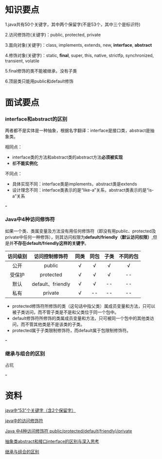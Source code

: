 # 知识要点

1.java共有50个关键字，其中两个保留字(不是53个，其中三个是标识符)

2.访问修饰符(关键字)：public, protected, private

3.面向对象(关键字)：class, implements, extends, new, **interface**, **abstract**

4.修饰对象(关键字)：static, **final**, super, this, native, strictfp, synchronized, transient, volatile

5.final修饰的类不能被继承，没有子类

6.顶层类只能用public和default修饰



# 面试要点

### interface和abstract的区别

两者都不是实体是一种抽象，根据名字翻译：interface是接口类，abstract是抽象类。

相同点：

* interface类的方法和abstract类的abstract方法**必须被实现**
* 都**不能实例化**


不同点：

* 具体实现不同：interface类是implements，abstract类是extends
* 设计理念不同：interface类表示的是“like-a”关系，abstract类表示的是“is-a”关系


***-***



### Java中4种访问修饰符

如果一个类、类属变量及方法没有用任何修饰符（即没有用public、protected及private中任何一种修饰），则其访问权限为**default/friendly（默认访问权限）**,但是并**不存在default/friendly这样的关键字**。

| **访问级别** |     访问控制修饰符      |  同类  |  同包  |  子类  | 不同的包 |
| :------: | :--------------: | :--: | :--: | :--: | :--: |
|    公开    |      public      |  √   |  √   |  √   |  √   |
|   受保护    |    protected     |  √   |  √   |  √   |  --  |
|    默认    | default、friendly |  √   |  √   |  --  |  --  |
|    私有    |     private      |  √   |  --  |  --  |  --  |

* protected修饰符所修饰的类（这句话中指父类）属成员变量和方法，只可以被子类访问，而不管子类是不是和父类位于同一个包中。
* default修饰符所修饰的类属成员变量和方法，只可被同一个包中的其他类访问，而不管其他类是不是该类的子类。
* protected属于子类限制修饰符，而default属于包限制修饰符。


***-***


### 继承与组合的区别

占坑

***-***



# 资料

[java中“53”个关键字（含2个保留字）](http://blog.csdn.net/u012506661/article/details/52756452)

[java中的访问修饰符](https://www.cnblogs.com/tjudzj/p/4443066.html)

[Java 中4种访问修饰符 public/protected/default(friendly)/private](http://blog.csdn.net/mingjie1212/article/details/50539188)

[抽象类abstract和接口interface的区别与深入思考](http://blog.csdn.net/wujiaxian/article/details/39991395)

[继承与组合的区别](http://blog.csdn.net/gvinaxu/article/details/51731202)